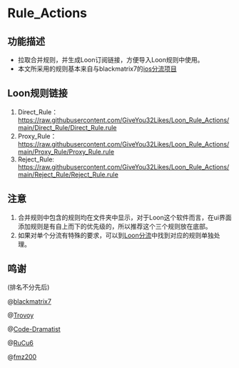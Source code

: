 # Rule_Actions
## 功能描述
* 拉取合并规则，并生成Loon订阅链接，方便导入Loon规则中使用。
* 本文所采用的规则基本来自与blackmatrix7的[ios分流项目](https://github.com/blackmatrix7/ios_rule_script/tree/master/rule/Loon)

## Loon规则链接
1. Direct_Rule：https://raw.githubusercontent.com/GiveYou32Likes/Loon_Rule_Actions/main/Direct_Rule/Direct_Rule.rule
2. Proxy_Rule：https://raw.githubusercontent.com/GiveYou32Likes/Loon_Rule_Actions/main/Proxy_Rule/Proxy_Rule.rule
3. Reject_Rule: https://raw.githubusercontent.com/GiveYou32Likes/Loon_Rule_Actions/main/Reject_Rule/Reject_Rule.rule

## 注意
1. 合并规则中包含的规则均在文件夹中显示，对于Loon这个软件而言，在ui界面添加规则是有自上而下的优先级的，所以推荐这个三个规则放在底部。
2. 如果对单个分流有特殊的要求，可以到[Loon分流](https://github.com/blackmatrix7/ios_rule_script/tree/master/rule/Loon)中找到对应的规则单独处理。

## 鸣谢
(排名不分先后)

@[blackmatrix7](https://github.com/blackmatrix7)

@[Trovoy](https://github.com/Trovoy)

@[Code-Dramatist](https://github.com/Code-Dramatist)

@[RuCu6](https://github.com/RuCu6)

@[fmz200](https://github.com/fmz200)
